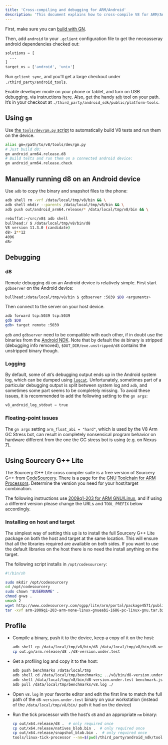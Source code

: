 ```yaml
---
title: 'Cross-compiling and debugging for ARM/Android'
description: 'This document explains how to cross-compile V8 for ARM/Android, and how to debug it.'
---
```

First, make sure you can [build with GN](/docs/build-gn).

Then, add `android` to your `.gclient` configuration file to get the neceasseray android dependencies checked out:

```python
solutions = [
  ...
]
target_os = ['android', 'unix']
```

Run `gclient sync`, and you’ll get a large checkout under `./third_party/android_tools`.

Enable developer mode on your phone or tablet, and turn on USB debugging, via instructions [here](https://developer.android.com/studio/run/device.html). Also, get the handy [`adb`](https://developer.android.com/studio/command-line/adb.html) tool on your path. It’s in your checkout at `./third_party/android_sdk/public/platform-tools`.

## Using `gm`

Use [the `tools/dev/gm.py` script](/docs/build-gn#gm) to automatically build V8 tests and run them on the device.

```bash
alias gm=/path/to/v8/tools/dev/gm.py
# Just build d8:
gm android_arm64.release.d8
# Build tests and run them on a connected android device:
gm android_arm64.release.check
```

## Manually running d8 on an Android device

Use `adb` to copy the binary and snapshot files to the phone:

```bash
adb shell rm -vrf /data/local/tmp/v8/bin && \
adb shell mkdir --parents /data/local/tmp/v8/bin && \
adb push out/android_arm64.release/* /data/local/tmp/v8/bin && \
```

```bash
rebuffat:~/src/v8$ adb shell
bullhead:/ $ /data/local/tmp/v8/bin/d8
V8 version 11.3.0 (candidate)
d8> 2**12
4096
d8> 
```

## Debugging

### d8

Remote debugging `d8` on an Android device is relatively simple. First start `gdbserver` on the Android device:

```bash
bullhead:/data/local/tmp/v8/bin $ gdbserver :5039 $D8 <arguments>
```

Then connect to the server on your host device.

```bash
adb forward tcp:5039 tcp:5039
gdb $D8
gdb> target remote :5039
```

`gdb` and `gdbserver` need to be compatible with each other, if in doubt use the binaries from the [Android NDK](https://developer.android.com/ndk). Note that by default the `d8` binary is stripped (debugging info removed), `$OUT_DIR/exe.unstripped/d8` contains the unstripped binary though.

### Logging

By default, some of `d8`’s debugging output ends up in the Android system log, which can be dumped using [`logcat`](https://developer.android.com/studio/command-line/logcat). Unfortunately, sometimes part of a particular debugging output is split between system log and `adb`, and sometimes some part seems to be completely missing. To avoid these issues, it is recommended to add the following setting to the `gn args`:

```python
v8_android_log_stdout = true
```

### Floating-point issues

The `gn args` setting `arm_float_abi = "hard"`, which is used by the V8 Arm GC Stress bot, can result in completely nonsensical program behavior on hardware different from the one the GC stress bot is using (e.g. on Nexus 7).

## Using Sourcery G++ Lite

The Sourcery G++ Lite cross compiler suite is a free version of Sourcery G++ from [CodeSourcery](http://www.codesourcery.com/). There is a page for the [GNU Toolchain for ARM Processors](http://www.codesourcery.com/sgpp/lite/arm). Determine the version you need for your host/target combination.

The following instructions use [2009q1-203 for ARM GNU/Linux](http://www.codesourcery.com/sgpp/lite/arm/portal/release858), and if using a different version please change the URLs and `TOOL_PREFIX` below accordingly.

### Installing on host and target

The simplest way of setting this up is to install the full Sourcery G++ Lite package on both the host and target at the same location. This will ensure that all the libraries required are available on both sides. If you want to use the default libraries on the host there is no need the install anything on the target.

The following script installs in `/opt/codesourcery`:

```bash
#!/bin/sh

sudo mkdir /opt/codesourcery
cd /opt/codesourcery
sudo chown "$USERNAME" .
chmod g+ws .
umask 2
wget http://www.codesourcery.com/sgpp/lite/arm/portal/package4571/public/arm-none-linux-gnueabi/arm-2009q1-203-arm-none-linux-gnueabi-i686-pc-linux-gnu.tar.bz2
tar -xvf arm-2009q1-203-arm-none-linux-gnueabi-i686-pc-linux-gnu.tar.bz2
```

## Profile

- Compile a binary, push it to the device, keep a copy of it on the host:

    ```bash
    adb shell cp /data/local/tmp/v8/bin/d8 /data/local/tmp/v8/bin/d8-version.under.test
    cp out.gn/arm.release/d8 ./d8-version.under.test
    ```

- Get a profiling log and copy it to the host:

    ```bash
    adb push benchmarks /data/local/tmp
    adb shell cd /data/local/tmp/benchmarks; ../v8/bin/d8-version.under.test run.js --prof
    adb shell /data/local/tmp/v8/bin/d8-version.under.test benchmark.js --prof
    adb pull /data/local/tmp/benchmarks/v8.log ./
    ```

- Open `v8.log` in your favorite editor and edit the first line to match the full path of the `d8-version.under.test` binary on your workstation (instead of the `/data/local/tmp/v8/bin/` path it had on the device)

- Run the tick processor with the host’s `d8` and an appropriate `nm` binary:

    ```bash
    cp out/x64.release/d8 .  # only required once
    cp out/x64.release/natives_blob.bin .  # only required once
    cp out/x64.release/snapshot_blob.bin .  # only required once
    tools/linux-tick-processor --nm=$(pwd)/third_party/android_ndk/toolchains/arm-linux-androideabi-4.9/prebuilt/linux-x86_64/bin/arm-linux-androideabi-nm
    ```
